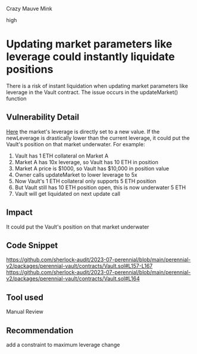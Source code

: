 Crazy Mauve Mink

high

# Updating market parameters like leverage could instantly liquidate positions
There is a risk of instant liquidation when updating market parameters like leverage in the Vault contract.
The issue occurs in the updateMarket() function

## Vulnerability Detail 
[Here](https://github.com/sherlock-audit/2023-07-perennial/blob/main/perennial-v2/packages/perennial-vault/contracts/Vault.sol#L164) the market's leverage is directly set to a new value.
If the newLeverage is drastically lower than the current leverage, it could put the Vault's position on that market underwater.
For example:
1. Vault has 1 ETH collateral on Market A
2. Market A has 10x leverage, so Vault has 10 ETH in position
3. Market A price is $1000, so Vault has $10,000 in position value
4. Owner calls updateMarket to lower leverage to 5x
5. Now Vault's 1 ETH collateral only supports 5 ETH position
6. But Vault still has 10 ETH position open, this is now underwater 5 ETH
7. Vault will get liquidated on next update call


## Impact
It could put the Vault's position on that market underwater
## Code Snippet 
https://github.com/sherlock-audit/2023-07-perennial/blob/main/perennial-v2/packages/perennial-vault/contracts/Vault.sol#L157-L167
https://github.com/sherlock-audit/2023-07-perennial/blob/main/perennial-v2/packages/perennial-vault/contracts/Vault.sol#L164

## Tool used

Manual Review

## Recommendation
add a constraint to maximum leverage change